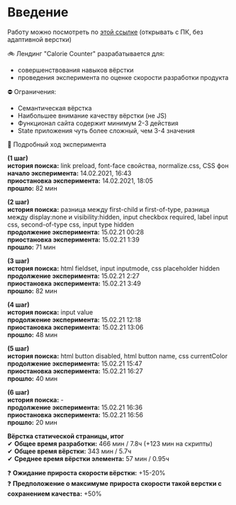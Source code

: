 # Введение
Работу можно посмотреть по [этой ссылке](https://vk.com/away.php?to=https%3A%2F%2Fsynteticcat.github.io%2Fcalorie-counter%2F) (открывать с ПК, без адаптивной верстки)

🚲 Лендинг "Calorie Counter" разрабатывается для:
* совершенствования навыков вёрстки 
* проведения эксперимента по оценке скорости разработки продукта

⛔ Ограничения:
* Семантическая вёрстка
* Наибольшее внимание качеству вёрстки (не JS)
* Функционал сайта содержит минимум 2-3 действия
* State приложения чуть более сложный, чем 3-4 значения

🚀 Подробный ход эксперимента

**(1 шаг)**   
**история поиска:** link preload, font-face свойства, normalize.css, СSS фон  
**начало эксперимента:** 14.02.2021, 16:43  
**приостановка эксперимента:** 14.02.2021, 18:05  
**прошло:** 82 мин  
  
**(2 шаг)**  
**история поиска:** разница между first-child и first-of-type, разница между display:none и visibility:hidden, input checkbox required, label input css, second-of-type css, input type hidden  
**продолжение эксперимента:** 15.02.21 00:28  
**приостановка эксперимента:** 15.02.21 1:39  
**прошло:** 71 мин  
  
**(3 шаг)**  
**история поиска:** html fieldset, input inputmode, css placeholder hidden  
**продолжение эксперимента:** 15.02.21 2:27    
**приостановка эксперимента:** 15.02.21 3:49  
**прошло:** 82 мин  
   
**(4 шаг)**  
**история поиска:** input value  
**продолжение эксперимента:** 15.02.21 12:18  
**приостановка эксперимента:** 15.02.21 13:06  
**прошло:** 48 мин  
  
**(5 шаг)**  
**история поиска:** html button disabled, html button name, css currentColor  
**продолжение эксперимента:** 15.02.21 15:47  
**приостановка эксперимента:** 15.02.21 16:27  
**прошло:** 40 мин
  
**(6 шаг)**  
**история поиска:** -   
**продолжение эксперимента:** 15.02.21 16:36  
**приостановка эксперимента:** 15.02.21 16:56  
**прошло:** 20 мин  

**Вёрстка статической страницы, итог**  
✔ **Общее время разработки:** 466 мин /  7.8ч (+123 мин на скрипты)  
✔ **Общее время вёрстки:** 343 мин / 5.7ч   
✔ **Среднее время вёрстки элемента:** 57 мин / 0.95ч  
  
❓ **Ожидание прироста скорости вёрстки:** +15-20%  
❓ **Предположение о максимуме прироста скорости такой верстки с сохранением качества:** +50%
